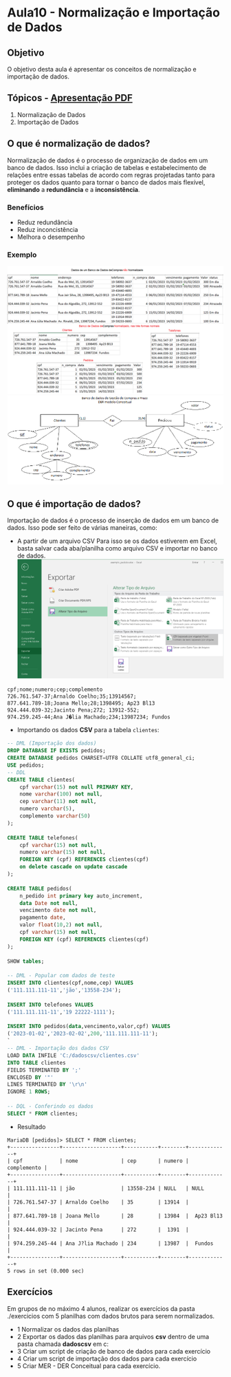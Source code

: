 # Aula10 - Normalização e Importação de Dados
## Objetivo
O objetivo desta aula é apresentar os conceitos de normalização e importação de dados.

## Tópicos - [Apresentação PDF](./Normalizacao.pdf)
1. Normalização de Dados
2. Importação de Dados

## O que é normalização de dados?
Normalização de dados é o processo de organização de dados em um banco de dados. Isso inclui a criação de tabelas e estabelecimento de relações entre essas tabelas de acordo com regras projetadas tanto para proteger os dados quanto para tornar o banco de dados mais flexível, **eliminando** a **redundância** e a **inconsistência**.

### Benefícios
- Reduz redundância
- Reduz inconcistência
- Melhora o desempenho

### Exemplo
![Planilha de exemplo](./dados_pedidos.png)
![MER x DER](./der_pedidos.png)

## O que é importação de dados?
Importação de dados é o processo de inserção de dados em um banco de dados. Isso pode ser feito de várias maneiras, como:
- A partir de um arquivo CSV
    Para isso se os dados estiverem em Excel, basta salvar cada aba/planilha como arquivo CSV e importar no banco de dados.
![Exemplo de exportação de Excel para CSV](./exportar_csv.png)

```csv
cpf;nome;numero;cep;complemento
726.761.547-37;Arnaldo Coelho;35;13914567;
877.641.789-18;Joana Mello;28;1398495; Ap23 Bl13
924.444.039-32;Jacinto Pena;272; 13912-552;
974.259.245-44;Ana J�lia Machado;234;13987234; Fundos
```
- Importando os dados **CSV** para a tabela `clientes`:
```sql
-- DML (Importação dos dados)
DROP DATABASE IF EXISTS pedidos;
CREATE DATABASE pedidos CHARSET=UTF8 COLLATE utf8_general_ci;
USE pedidos;
-- DDL
CREATE TABLE clientes(
    cpf varchar(15) not null PRIMARY KEY, 
    nome varchar(100) not null,
    cep varchar(11) not null,
    numero varchar(5),
    complemento varchar(50)
);

CREATE TABLE telefones(
    cpf varchar(15) not null,
    numero varchar(15) not null,
    FOREIGN KEY (cpf) REFERENCES clientes(cpf)
    on delete cascade on update cascade
);

CREATE TABLE pedidos(
    n_pedido int primary key auto_increment,
    data Date not null,
    vencimento date not null,
    pagamento date,
    valor float(10,2) not null,
    cpf varchar(15) not null,
    FOREIGN KEY (cpf) REFERENCES clientes(cpf)
);

SHOW tables;

-- DML - Popular com dados de teste
INSERT INTO clientes(cpf,nome,cep) VALUES
('111.111.111-11','jão','13558-234');

INSERT INTO telefones VALUES
('111.111.111-11','19 22222-1111');

INSERT INTO pedidos(data,vencimento,valor,cpf) VALUES
('2023-01-02','2023-02-02',200,'111.111.111-11');
`
-- DML - Importação dos dados CSV
LOAD DATA INFILE 'C:/dadoscsv/clientes.csv'
INTO TABLE clientes
FIELDS TERMINATED BY ';'
ENCLOSED BY '"'
LINES TERMINATED BY '\r\n'
IGNORE 1 ROWS;

-- DQL - Conferindo os dados
SELECT * FROM clientes;
```
- Resultado
```
MariaDB [pedidos]> SELECT * FROM clientes;
+----------------+-------------------+-----------+--------+-------------+
| cpf            | nome              | cep       | numero | complemento |
+----------------+-------------------+-----------+--------+-------------+
| 111.111.111-11 | jão               | 13558-234 | NULL   | NULL        |
| 726.761.547-37 | Arnaldo Coelho    | 35        | 13914  |             |
| 877.641.789-18 | Joana Mello       | 28        | 13984  |  Ap23 Bl13  |
| 924.444.039-32 | Jacinto Pena      | 272       |  1391  |             |
| 974.259.245-44 | Ana J?lia Machado | 234       | 13987  |  Fundos     |
+----------------+-------------------+-----------+--------+-------------+
5 rows in set (0.000 sec)
```

## Exercícios
Em grupos de no máximo 4 alunos, realizar os exercícios da pasta ./exercicios com 5 planilhas com dados brutos para serem normalizados.

- 1 Normalizar os dados das planilhas
- 2 Exportar os dados das planilhas para arquivos **csv** dentro de uma pasta chamada **dadoscsv** em c:
- 3 Criar um script de criação de banco de dados para cada exercício
- 4 Criar um script de importação dos dados para cada exercício
- 5 Criar MER - DER Conceitual para cada exercício.
